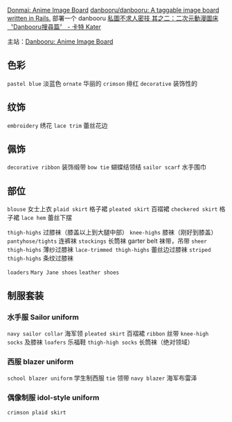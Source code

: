 [Donmai: Anime Image Board](https://donmai.moe/)
[danbooru/danbooru: A taggable image board written in Rails.](https://github.com/danbooru/danbooru) 部署一个 danbooru
[私圖不求人密技 其之二：二次元動漫圖床〝Danbooru搜尋篇〞 - 卡特 Kater](https://kater.me/d/54187)

主站：[Danbooru: Anime Image Board](https://danbooru.donmai.us/)

## 色彩
`pastel blue` 淡蓝色
`ornate` 华丽的
`crimson` 绯红
`decorative` 装饰性的

## 纹饰

`embroidery` 绣花
`lace trim` 蕾丝花边

## 佩饰

`decorative ribbon`  装饰缎带
`bow tie` 蝴蝶结领结
`sailor scarf` 水手围巾

## 部位

`blouse` 女士上衣
`plaid skirt` 格子裙
`pleated skirt` 百褶裙
`checkered skirt` 格子裙
`lace hem` 蕾丝下摆


`thigh-highs` 过膝袜（膝盖以上到大腿中部）
`knee-highs` 膝袜（刚好到膝盖）
`pantyhose/tights` 连裤袜
`stockings` 长筒袜 garter belt 袜带，吊带
`sheer thigh-highs` 薄纱过膝袜
`lace-trimmed thigh-highs` 蕾丝边过膝袜
`striped thigh-highs` 条纹过膝袜

`loaders`
`Mary Jane shoes`
`leather shoes`
## 制服套装

### 水手服 Sailor uniform

`navy sailor collar` 海军领
`pleated skirt` 百褶裙
`ribbon` 丝带
`knee-high socks` 及膝袜
`loafers` 乐福鞋
`thigh-high socks` 长筒袜（绝对领域）

### 西服 blazer uniform

`school blazer uniform` 学生制西服
`tie` 领带
`navy blazer` 海军布雷泽


### 偶像制服 idol-style uniform

`crimson plaid skirt`